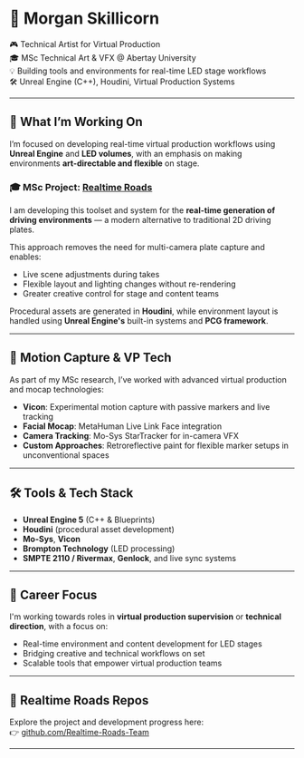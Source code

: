 # 👋 Morgan Skillicorn

🎮 Technical Artist for Virtual Production  
🎓 MSc Technical Art & VFX @ Abertay University  
💡 Building tools and environments for real-time LED stage workflows  
🛠 Unreal Engine (C++), Houdini, Virtual Production Systems  

---

## 🚧 What I’m Working On

I’m focused on developing real-time virtual production workflows using **Unreal Engine** and **LED volumes**, with an emphasis on making environments **art-directable and flexible** on stage.

### 🎓 MSc Project: [Realtime Roads](https://github.com/Realtime-Roads-Team)
I am developing this toolset and system for the **real-time generation of driving environments** — a modern alternative to traditional 2D driving plates.

This approach removes the need for multi-camera plate capture and enables:
- Live scene adjustments during takes
- Flexible layout and lighting changes without re-rendering
- Greater creative control for stage and content teams

Procedural assets are generated in **Houdini**, while environment layout is handled using **Unreal Engine's** built-in systems and **PCG framework**.

---

## 🧪 Motion Capture & VP Tech

As part of my MSc research, I’ve worked with advanced virtual production and mocap technologies:

- **Vicon**: Experimental motion capture with passive markers and live tracking
- **Facial Mocap**: MetaHuman Live Link Face integration
- **Camera Tracking**: Mo-Sys StarTracker for in-camera VFX
- **Custom Approaches**: Retroreflective paint for flexible marker setups in unconventional spaces

---

## 🛠 Tools & Tech Stack

- **Unreal Engine 5** (C++ & Blueprints)
- **Houdini** (procedural asset development)
- **Mo-Sys**, **Vicon**
- **Brompton Technology** (LED processing)
- **SMPTE 2110 / Rivermax**, **Genlock**, and live sync systems

---

## 🎯 Career Focus

I'm working towards roles in **virtual production supervision** or **technical direction**, with a focus on:
- Real-time environment and content development for LED stages
- Bridging creative and technical workflows on set
- Scalable tools that empower virtual production teams

---

## 🔗 Realtime Roads Repos

Explore the project and development progress here:  
👉 [github.com/Realtime-Roads-Team](https://github.com/Realtime-Roads-Team)

---
